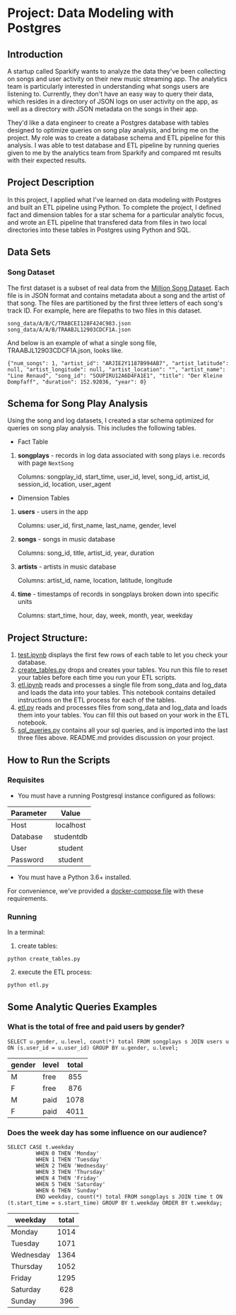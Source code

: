 # Project: Data Modeling with Postgres

## Introduction

A startup called Sparkify wants to analyze the data they've been collecting on songs and user activity on their new music streaming app. The analytics team is particularly interested in understanding what songs users are listening to. Currently, they don't have an easy way to query their data, which resides in a directory of JSON logs on user activity on the app, as well as a directory with JSON metadata on the songs in their app.

They'd like a data engineer to create a Postgres database with tables designed to optimize queries on song play analysis, and bring me on the project. My role was to create a database schema and ETL pipeline for this analysis. I was able to test database and ETL pipeline by running queries given to me by the analytics team from Sparkify and compared mt  results with their expected results.

## Project Description
In this project, I applied what I've learned on data modeling with Postgres and built an ETL pipeline using Python. To complete the project, I defined fact and dimension tables for a star schema for a particular analytic focus, and wrote an ETL pipeline that transfered data from files in two local directories into these tables in Postgres using Python and SQL.

## Data Sets

### Song Dataset

The first dataset is a subset of real data from the [Million Song Dataset](https://labrosa.ee.columbia.edu/millionsong/). Each file is in JSON format and contains metadata about a song and the artist of that song. The files are partitioned by the first three letters of each song's track ID. For example, here are filepaths to two files in this dataset.

```
song_data/A/B/C/TRABCEI128F424C983.json
song_data/A/A/B/TRAABJL12903CDCF1A.json
```

And below is an example of what a single song file, TRAABJL12903CDCF1A.json, looks like.

```
{"num_songs": 1, "artist_id": "ARJIE2Y1187B994AB7", "artist_latitude": null, "artist_longitude": null, "artist_location": "", "artist_name": "Line Renaud", "song_id": "SOUPIRU12A6D4FA1E1", "title": "Der Kleine Dompfaff", "duration": 152.92036, "year": 0}
```

## Schema for Song Play Analysis

Using the song and log datasets, I created a star schema optimized for queries on song play analysis. This includes the following tables.

* Fact Table
 1. **songplays** - records in log data associated with song plays i.e. records with page `NextSong`

    Columns: songplay_id, start_time, user_id, level, song_id, artist_id, session_id, location, user_agent
    
* Dimension Tables
 1. **users** - users in the app
 
    Columns: user_id, first_name, last_name, gender, level
 1. **songs** - songs in music database
 
    Columns: song_id, title, artist_id, year, duration
 1. **artists** - artists in music database
 
    Columns: artist_id, name, location, latitude, longitude
 1. **time** - timestamps of records in songplays broken down into specific units
 
    Columns: start_time, hour, day, week, month, year, weekday
    
## Project Structure:

1. [test.ipynb](./test.ipynb) displays the first few rows of each table to let you check your database.
1. [create_tables.py](./create_tables.py) drops and creates your tables. You run this file to reset your tables before each time you run your ETL scripts.
1. [etl.ipynb](./etl.ipynb) reads and processes a single file from song_data and log_data and loads the data into your tables. This notebook contains detailed instructions on the ETL process for each of the tables.
1. [etl.py](./etl.py) reads and processes files from song_data and log_data and loads them into your tables. You can fill this out based on your work in the ETL notebook.
1. [sql_queries.py](./sql_queries.py) contains all your sql queries, and is imported into the last three files above.
README.md provides discussion on your project.

## How to Run the Scripts

### Requisites

* You must have a running Postgresql instance configured as follows:

| Parameter  | Value |
| ------------- |:-------------:|
| Host      | localhost     |
| Database      | studentdb     |
| User      | student     |
| Password      | student     |

* You must have a Python 3.6+ installed.

For convenience, we've provided a [docker-compose file](../docker-compose.yml) with these requirements.

### Running

In a terminal:

1. create tables:

`python create_tables.py`

2. execute the ETL process:

`python etl.py`


## Some Analytic Queries Examples

### What is the total of free and paid users by gender?

```
SELECT u.gender, u.level, count(*) total FROM songplays s JOIN users u ON (s.user_id = u.user_id) GROUP BY u.gender, u.level;
```

| gender | level | total|
|--------|-------|:----:|
| M      | free  | 855  |   
| F      | free  | 876  |
| M      | paid  | 1078 |
| F      | paid  | 4011 |

### Does the week day has some influence on our audience?

```
SELECT CASE t.weekday
         WHEN 0 THEN 'Monday'
         WHEN 1 THEN 'Tuesday'
         WHEN 2 THEN 'Wednesday'
         WHEN 3 THEN 'Thursday'
         WHEN 4 THEN 'Friday'
         WHEN 5 THEN 'Saturday'
         WHEN 6 THEN 'Sunday' 
         END weekday, count(*) total FROM songplays s JOIN time t ON (t.start_time = s.start_time) GROUP BY t.weekday ORDER BY t.weekday;
```

| weekday   | total|
|-----------|:-----:|
| Monday    | 1014  |
| Tuesday   | 1071  |
| Wednesday | 1364  | 
| Thursday  | 1052  |
| Friday    | 1295  |
| Saturday  | 628   |
| Sunday    | 396   |